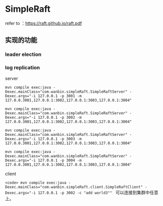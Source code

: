 # SimpleRaft

refer to ：https://raft.github.io/raft.pdf

## 实现的功能
### leader election
### log replication

server

`
  mvn compile exec:java -Dexec.mainClass="com.wanbin.simpleRaft.SimpleRaftServer" -Dexec.args="-i 127.0.0.1 -p 3001 -m 127.0.0.3001,127.0.0.1:3002,127.0.0.1:3003,127.0.0.1:3004"
`

`
  mvn compile exec:java -Dexec.mainClass="com.wanbin.simpleRaft.SimpleRaftServer" -Dexec.args="-i 127.0.0.1 -p 3002 -m 127.0.0.3001,127.0.0.1:3002,127.0.0.1:3003,127.0.0.1:3004"
`

`
  mvn compile exec:java -Dexec.mainClass="com.wanbin.simpleRaft.SimpleRaftServer" -Dexec.args="-i 127.0.0.1 -p 3003 -m 127.0.0.3001,127.0.0.1:3002,127.0.0.1:3003,127.0.0.1:3004"
`

`
  mvn compile exec:java -Dexec.mainClass="com.wanbin.simpleRaft.SimpleRaftServer" -Dexec.args="-i 127.0.0.1 -p 3004 -m 127.0.0.3001,127.0.0.1:3002,127.0.0.1:3003,127.0.0.1:3004"
`

client

`<code>
 mvn compile exec:java -Dexec.mainClass="com.wanbin.simpleRaft.client.SimpleRaftClient" -Dexec.args="-i 127.0.0.1 -p 3002 -c "add world3""
 `
 可以连接到集群中任意上。

